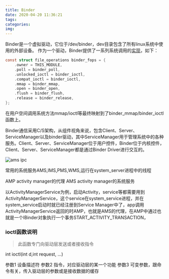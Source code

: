 ```yaml
---
title: Binder
date: 2020-04-20 11:36:21
tags:
categories:
img:
---
```


Binder是一个虚拟驱动，它位于/dev/binder，dev目录包含了所有linux系统中使用的外部设备。
作为一个驱动，Binder提供了一系列系统调用的[实现](https://code.woboq.org/linux/linux/drivers/android/binder.c.html)，如下：

```c
const struct file_operations binder_fops = {
	.owner = THIS_MODULE,
	.poll = binder_poll,
	.unlocked_ioctl = binder_ioctl,
	.compat_ioctl = binder_ioctl,
	.mmap = binder_mmap,
	.open = binder_open,
	.flush = binder_flush,
	.release = binder_release,
};
```

在用户空间调用系统方法mmap/ioctl等最终映射到了binder_mmap/binder_ioctl函数上。

<!--more-->

Binder通信采用C/S架构，从组件视角来说，包含Client、Server、ServiceManager以及binder驱动，其中ServiceManager用于管理系统中的各种服务。Client、Server、ServiceManager位于用户控件，Binder位于内核控件，Client、Server、ServiceManager都是通过Binder Driver进行交互的。

![ams ipc](https://dreamweaver.img.we1code.cn/ams_ipc.jpg)

常用的系统服务AMS,IMS,PMS,WMS,运行在system_server进程中的线程

AMP activity manager的代理 AMS activity manager的系统服务

以ActivityManagerService为例，启动Activity，service等都需要用到ActivityManagerService，这个service在system_service进程，并在system_service启动时就已经注册到Service Manager中了，app调用ActivityManagerService返回的时AMP，也就是AMS的代理，在AMP中通过也就是一个IBinder对象执行一个事务START_ACTIVITY_TRANSACTION，

### ioctl函数说明

> 此函数专门向驱动层发送或者接收指令  

int ioctl(int d,int request, ...)

参数1 设备描述符
参数2 指令，对应驱动层的某一个功能
参数3 可变参数，跟命令有关，传入驱动层的参数或是接收数据的缓存
